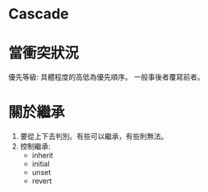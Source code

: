 # Cascade

# 當衝突狀況
優先等級: 具體程度的高低為優先順序。
一般事後者覆寫前者。

# 關於繼承
1. 要從上下去判別。有些可以繼承，有些則無法。
2. 控制繼承:
   * inherit
   * initial
   * unset
   * revert



